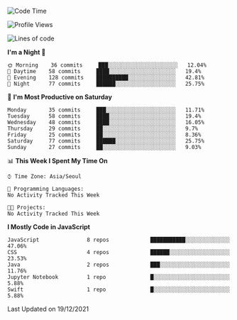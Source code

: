 <!--START_SECTION:waka-->
![Code Time](http://img.shields.io/badge/Code%20Time-760%20hrs%2040%20mins-blue)

![Profile Views](http://img.shields.io/badge/Profile%20Views-12-blue)

![Lines of code](https://img.shields.io/badge/From%20Hello%20World%20I%27ve%20Written-54%20Thousand%20lines%20of%20code-blue)

**I'm a Night 🦉** 

```text
🌞 Morning    36 commits     ███░░░░░░░░░░░░░░░░░░░░░░   12.04% 
🌆 Daytime    58 commits     ████░░░░░░░░░░░░░░░░░░░░░   19.4% 
🌃 Evening    128 commits    ██████████░░░░░░░░░░░░░░░   42.81% 
🌙 Night      77 commits     ██████░░░░░░░░░░░░░░░░░░░   25.75%

```
📅 **I'm Most Productive on Saturday** 

```text
Monday       35 commits     ███░░░░░░░░░░░░░░░░░░░░░░   11.71% 
Tuesday      58 commits     ████░░░░░░░░░░░░░░░░░░░░░   19.4% 
Wednesday    48 commits     ████░░░░░░░░░░░░░░░░░░░░░   16.05% 
Thursday     29 commits     ██░░░░░░░░░░░░░░░░░░░░░░░   9.7% 
Friday       25 commits     ██░░░░░░░░░░░░░░░░░░░░░░░   8.36% 
Saturday     77 commits     ██████░░░░░░░░░░░░░░░░░░░   25.75% 
Sunday       27 commits     ██░░░░░░░░░░░░░░░░░░░░░░░   9.03%

```


📊 **This Week I Spent My Time On** 

```text
⌚︎ Time Zone: Asia/Seoul

💬 Programming Languages: 
No Activity Tracked This Week

🐱‍💻 Projects: 
No Activity Tracked This Week

```

**I Mostly Code in JavaScript** 

```text
JavaScript               8 repos             ███████████░░░░░░░░░░░░░░   47.06% 
CSS                      4 repos             ██████░░░░░░░░░░░░░░░░░░░   23.53% 
Java                     2 repos             ███░░░░░░░░░░░░░░░░░░░░░░   11.76% 
Jupyter Notebook         1 repo              █░░░░░░░░░░░░░░░░░░░░░░░░   5.88% 
Swift                    1 repo              █░░░░░░░░░░░░░░░░░░░░░░░░   5.88%

```



 Last Updated on 19/12/2021
<!--END_SECTION:waka-->
